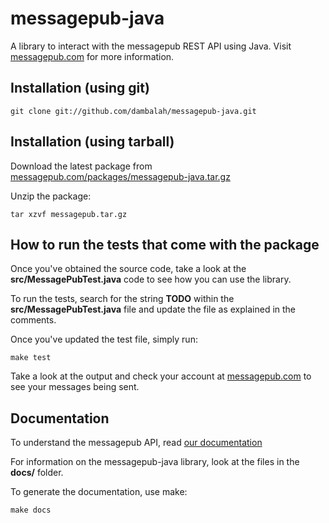 # messagepub-java

A library to interact with the messagepub REST API using Java. Visit [messagepub.com](http://messagepub.com) for more information.

## Installation (using git)

    git clone git://github.com/dambalah/messagepub-java.git 

## Installation (using tarball)

Download the latest package from [messagepub.com/packages/messagepub-java.tar.gz](http://messagepub.com/packages/messagepub-java.tar.gz)

Unzip the package:

    tar xzvf messagepub.tar.gz    


## How to run the tests that come with the package

Once you've obtained the source code, take a look at the __src/MessagePubTest.java__ code to see how you can use the library.

To run the tests, search for the string __TODO__ within the __src/MessagePubTest.java__ file and update the file as explained in the comments.

Once you've updated the test file, simply run:

    make test
    
Take a look at the output and check your account at [messagepub.com](http://messagepub.com) to see your messages being sent.


## Documentation

To understand the messagepub API, read [our documentation](http://messagepub.com/documentation)

For information on the messagepub-java library, look at the files in the __docs/__ folder.

To generate the documentation, use make:

    make docs
    
    





